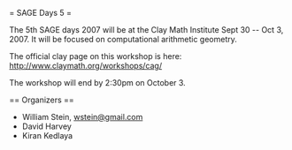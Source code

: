 = SAGE Days 5 =

The 5th SAGE days 2007 will be at the Clay Math Institute Sept 30 -- Oct 3, 2007.  It will be focused on computational arithmetic geometry.

The official clay page on this workshop is here: http://www.claymath.org/workshops/cag/

The workshop will end by 2:30pm on October 3.

== Organizers ==

 * William Stein, wstein@gmail.com
 * David Harvey
 * Kiran Kedlaya
